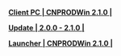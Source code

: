 **[Client PC | CNPRODWin 2.1.0 |  ](https://bhrpg-prod.oss-accelerate.aliyuncs.com/client/cn/20240315111623_TbwRoPayP3dE1p79/PC/StarRail_2.1.0.zip)** 
  
**[Update | 2.0.0 - 2.1.0 | ](https://bhrpg-prod.oss-accelerate.aliyuncs.com/client/hkrpg_cn/33/game_2.0.0_2.1.0_hdiff_KjPUTRqDO6ZWGeyp.zip)** 
  
**[Launcher | CNPRODWin 2.1.0 |  ](https://bhrpg-prod.oss-accelerate.aliyuncs.com/client/cn/20240315190403_da2NsZ0C8Ah1AYRM/gw/StarRail_setup_20240325.exe)** 
  
